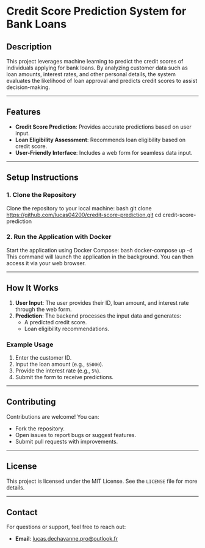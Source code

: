 # Credit Score Prediction System for Bank Loans

## Description
This project leverages machine learning to predict the credit scores of individuals applying for bank loans. By analyzing customer data such as loan amounts, interest rates, and other personal details, the system evaluates the likelihood of loan approval and predicts credit scores to assist decision-making.

---

## Features

- **Credit Score Prediction**: Provides accurate predictions based on user input.
- **Loan Eligibility Assessment**: Recommends loan eligibility based on credit score.
- **User-Friendly Interface**: Includes a web form for seamless data input.

---

## Setup Instructions

### 1. Clone the Repository
Clone the repository to your local machine:
bash
git clone https://github.com/lucas04200/credit-score-prediction.git
cd credit-score-prediction
### 2. Run the Application with Docker
Start the application using Docker Compose:
bash
docker-compose up -d
This command will launch the application in the background. You can then access it via your web browser.

---

## How It Works

1. **User Input**: The user provides their ID, loan amount, and interest rate through the web form.
2. **Prediction**: The backend processes the input data and generates:
   - A predicted credit score.
   - Loan eligibility recommendations.

### Example Usage

1. Enter the customer ID.
2. Input the loan amount (e.g., `$5000`).
3. Provide the interest rate (e.g., `5%`).
4. Submit the form to receive predictions.

---

## Contributing

Contributions are welcome! You can:
- Fork the repository.
- Open issues to report bugs or suggest features.
- Submit pull requests with improvements.

---

## License
This project is licensed under the MIT License. See the `LICENSE` file for more details.

---

## Contact
For questions or support, feel free to reach out:
- **Email**: [lucas.dechavanne.pro@outlook.fr](mailto:lucas.dechavanne.pro@outlook.fr)